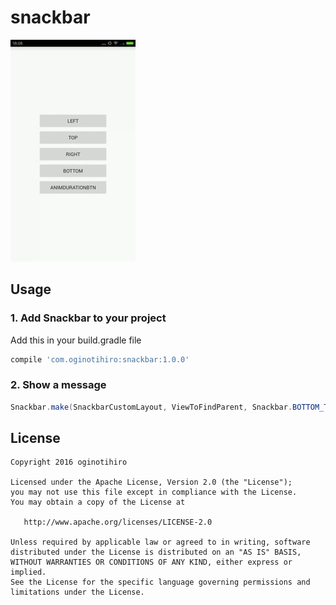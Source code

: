 # snackbar

![snackbar](screenshots/sample.gif)    

## Usage

### 1. Add Snackbar to your project
Add this in your build.gradle file

```gradle
compile 'com.oginotihiro:snackbar:1.0.0'
```

### 2. Show a message
```java
Snackbar.make(SnackbarCustomLayout, ViewToFindParent, Snackbar.BOTTOM_TOP, Snackbar.LENGTH_SHORT).show();
```

## License

    Copyright 2016 oginotihiro

    Licensed under the Apache License, Version 2.0 (the "License");
    you may not use this file except in compliance with the License.
    You may obtain a copy of the License at

       http://www.apache.org/licenses/LICENSE-2.0

    Unless required by applicable law or agreed to in writing, software
    distributed under the License is distributed on an "AS IS" BASIS,
    WITHOUT WARRANTIES OR CONDITIONS OF ANY KIND, either express or implied.
    See the License for the specific language governing permissions and
    limitations under the License.
